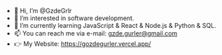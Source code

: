 - 👋 Hi, I’m @GzdeGrlr
- 👀 I’m interested in software development.
- 🌱 I’m currently learning JavaScript & React & Node.js & Python & SQL. 
- 📫 You can reach me via e-mail: gzde.gurler@gmail.com
- 👉 My Website: https://gozdegurler.vercel.app/

<!---
GzdeGrlr/GzdeGrlr is a ✨ special ✨ repository because its `README.md` (this file) appears on your GitHub profile.
You can click the Preview link to take a look at your changes.
--->
